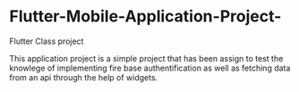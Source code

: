 # Flutter-Mobile-Application-Project-
Flutter Class project 

This application project is a simple project that has been assign to test the knowlege of implementing fire base authentification as well as fetching data from an api through the help of widgets.
